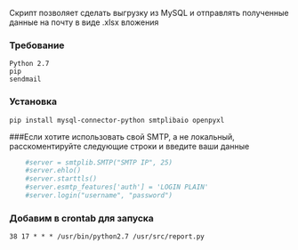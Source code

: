Скрипт позволяет сделать выгрузку из MySQL и отправлять полученные данные на почту в виде .xlsx вложения
### Требование

```shell
Python 2.7
pip
sendmail
```

### Установка

```shell
pip install mysql-connector-python smtplibaio openpyxl
```

###Если хотите использовать свой SMTP, а не локальный, расскоментируйте следующие строки и введите ваши данные
```python
	#server = smtplib.SMTP("SMTP IP", 25)
    #server.ehlo()
    #server.starttls()
    #server.esmtp_features['auth'] = 'LOGIN PLAIN'
    #server.login("username", "password")
```	

### Добавим в crontab для запуска
```shell
38 17 * * * /usr/bin/python2.7 /usr/src/report.py
```
